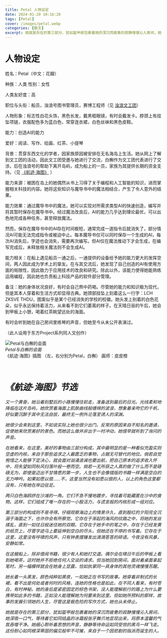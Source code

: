 ```yaml
---
title: Petal 人物设定
date: 2024-01-20 10:16:20
tags: [Petal]
cover: /images/petal.webp
categories: [散文]
excerpt: 她就是存在的第三部分，犹如盔甲般包裹着她的深沉而疲惫的寂静慢慢沁入房间，她深吸一口气，等待着它如同结晶的冰霜般张牙舞爪地显现出来，将原本温馨的气氛吞噬干净。她细心聆听着思想的声音，静静等待命运如同受惊的黑鸟一样飞走。这份耐心如同...
---
```

# 人物设定

姓名：Petal（中文：花瓣）

种族：人类  性别：女性

人类友好度：高

职位与头衔：船员，浊浪号图书管理员，赛博工程师（见 [浊浪文工团](https://thwiki.cc/%E6%B5%8A%E6%B5%AA%E6%96%87%E5%B7%A5%E5%9B%A2)）

人物形象：标志性白花头饰，黑色长发，戴黑框眼镜，有时会戴发卡。脖颈上有挂坠项链，衣服配色多为蓝白色，常穿连衣裙，白色丝袜和黑色皮鞋。

能力：创造AI的能力

爱好：阅读、写作、绘画、红茶、小提琴

背景：贯穿东西文化的学者，因家族原因被安排在无名海岛上生活。她从网上了解到文工团的活动，因此文工团受邀与她进行了交流，白槲作为文工团代表进行了交涉。后在浊浪号的帮助下离开岛屿，成为船上的一员，家族为其提供长期的资金支持。（见 [《航迹·海图》](https://thwiki.cc/%E8%88%AA%E8%BF%B9%EF%BC%88%E8%88%AA%E8%BF%B9%C2%B7%E6%B5%B7%E5%9B%BE%EF%BC%89) ）

能力来源：被困在岛上的她偶然从书上习得了关于编程和人工智能的知识，进而掌握相关科技的内容。她将这些知识与魔导书中的魔法相结合，产生了令人意外的结果。

能力效果：通过魔导书中的魔法，她可以实现对所需求类型AI的快速创造，编写并将其暂时保存在魔导书中。经过魔法改良后，AI的能力几乎达到理论最优，可以出色地完成各种任务，甚至释放魔法。

然而，保存在魔导书中的AI存在时间极短，通常完成一道指令后就消失了，部分情况AI可能无法完成指令或被迫中止。每本魔导书仅可以同时保存一个生成的AI，每次AI消失后，字迹也会消失，需要再次编写。但AI仅在魔法推动下才会生成，在编写完成后，未释放相关魔法则不会生成AI。

能力相关：在船上遇见船员一通之后，一通提供的设备给予她的能力更大的发挥空间，两人因此成为学术上的挚友。在与其交流后，她发现了自己创造的AI有使用方面的局限性，因此致力于应用技术的改良和研究。除此以外，该能力使得她能熟练运用编程，因此她也负责船上科技产品的软件部分管理。

备注：她的身体状况良好，有时会自己熬中药喝。尽管她的能力和知识极为现代，但是其本人穿着和生活方式却显得古典。她颈部挂坠上刻着这么一行字：LCH ZKSVE THDU，图案似乎是某个已经消失的学校的校徽。她头发上别着的白色花朵，似乎永远保持着活力，从来看不到它们萎蔫的样子。在天晴日丽的午后，她会到甲板上小憩，喝着红茶眺望远处的海面。

有时会听到她在自己房间里练琴的声音，但她至今从未公开表演过。

（此人设用于东方Project系列同人文创作）



![Petal与白槲的会面](/images/petal.webp)  
*Petal与白槲的会面*  
《航迹·海图》插图 （左，右分别为Petal，白槲） 画师：皮皮橙

&nbsp;

# *《航迹·海图》节选*

*又一个黄昏，她沿着别墅后的小路慢慢往前走，准备送别最后的日光。光线柔和地降临在这片岛屿，她欣赏着海面上肌肤曲线般缠绵的波浪，想象着亲吻它的千帆，好似要沉醉于其中无法自拔，最终无一例外沦落至诱人的深渊。*

*她很少会来到这里，不如说实际上她也很少出门。反常的原因来自不知名的邀请，促使她来欣赏美好的景色。而她这么做并非出于一时冲动，她很早就听到了询问的声音。*

*在她看来，在这里，美好的事物由三部分构成，其中最明显的是一种看似充盈实则空虚的内核，来自于那些追求之人最匮乏的事物，占据无可替代的地位。倘若自觉惋惜之人能够下定决心，就会面对汹涌波澜也要出航，把自己原本的追求收入怀中，将失望如同秋风扫落叶般一卷而空。倘若一无所获之人真的做了什么而不是碌碌无为，即使是迈出不甘情愿的第一步，人生也不会像错版的书籍一样满是空白的无力呻吟。如果如愿以偿……不，这里当然没有如愿以偿的人，以上的角色这里都没有，只有她在岸边驻足。*

*两只白色海鸥挤在沙滩的一角。它们不急不慢地踱步，寻找着可能藏匿在沙中的食物。这样，它们组成了唯一存在的一小股活力，与谎言般的内核形成一组对应。*

*第三部分的构成则不易寻得。仔细观察海边上的情景许久，直到殷红的夕阳完全沉溺于海面之下，也许你会有所察觉。它存在于渐起的海风的纹路之中，将她的发丝揉乱，直到一如往日般迷住她的双眼。它存在于她手中的笔之中，存在于已经发黄的纸页上，尽管字迹马上要延伸到空白的尽头，但她还在不停的书写着。它存在于这里，这里没有呼啸的风声，只有钟表摆锤发出滴滴答答的碎语。今夜没有风暴，安静如常。*

*在这艘船上，除非借阅书籍，很少有人和她打交道。偶尔会在晴日午后的甲板上看到她喝茶，这时她并不拒绝任何人交谈的请求。但当她回到房间，面对着桌面拿起笔时，另一幅模样就会在她身上显露，恰如执掌同一具身体的其他灵魂慢慢苏醒。*

*她长着一头黑发，颜色纯粹如黑夜，一如她正在书写的故事。她穿着非制式的长裙，看不出是何处或者何时的风格，连她的性格也是如此，在不同人看来，有时苍白，有时神秘。她的身后是紧密固定的棕色书架，没人能理解航行的路上为什么要携带如此多的书籍，正如没人能理解她为何要来到这里。但如她所预料的那样，故事的发展引领她的人生，尽管这是极危险的写作方式，她也从未停止。*

*她就是存在的第三部分，犹如盔甲般包裹着她的深沉而疲惫的寂静慢慢沁入房间，她深吸一口气，等待着它如同结晶的冰霜般张牙舞爪地显现出来，将原本温馨的气氛吞噬干净。她细心聆听着思想的声音，静静等待命运如同受惊的黑鸟一样飞走。这份耐心如同根深蒂固的偏见般牢不可摧，来自于一个因悲剧的指派而诞生的人。*

